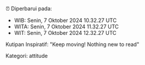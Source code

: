 ⏰ Diperbarui pada:
- WIB: Senin, 7 Oktober 2024 10.32.27 UTC
- WITA: Senin, 7 Oktober 2024 11.32.27 UTC
- WIT: Senin, 7 Oktober 2024 12.32.27 UTC

Kutipan Inspiratif:
"Keep moving! Nothing new to read"


Kategori: attitude

